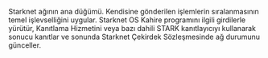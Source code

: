 Starknet ağının ana düğümü. Kendisine gönderilen işlemlerin sıralanmasının temel işlevselliğini uygular. Starknet OS Kahire programını ilgili girdilerle yürütür, Kanıtlama Hizmetini veya bazı dahili STARK kanıtlayıcıyı kullanarak sonucu kanıtlar ve sonunda Starknet Çekirdek Sözleşmesinde ağ durumunu günceller.
